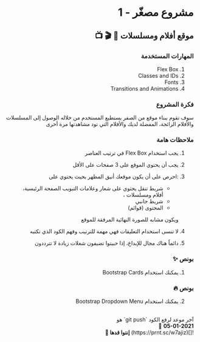<div dir="rtl">

# مشروع مصغّر - 1

## موقع أفلام ومسلسلات 🍿 🎬 📺

### المهارات المستخدمة

1. Flex Box
2. Classes and IDs
3. Fonts
4. Transitions and Animations

### فكرة المشروع

سوف تقوم ببناء موقع من الصفر يستطيع المستخدم من خلاله الوصول إلى المسلسلات والأفلام الرائجة، المفضلة لديك والأفلام التي تود مشاهدتها مرة أخرى

### ملاحظات هامة

1. يجب استخدام Flex Box في ترتيب العناصر
2. يجب أن يحتوي الموقع على 3 صفحات على الأقل
3. :احرص على أن يكون موقعك أنيق المظهر بحيث يحتوي على

   - شريط تنقل يحتوي على شعار وعلامات التبويب الصفحة الرئيسية، أفلام ومسلسلات ،
   - شريط جانبي
   - المحتوى (قوائم)

   ويكون مشابه للصورة النهائية المرفقة للموقع

4. لا تنسى استخدام التعليقات فهي مهمة للترتيب وفهم الكود الذي تكتبه
5. دائماً هناك مجال للإبداع، إذا حبيتوا تضيفون شغلات زيادة لا تترددون

### بونص ✨

1.  يمكنك استخدام Bootstrap Cards

### بونص 🔥

2.  يمكنك استخدام Bootstrap Dropdown Menu

<br>
آخر موعد لرفع الكود `git push` هو
<br>
<b>05-01-2021</b> 🤩
<br>
![](https://prnt.sc/w7ajiz)
<b>إنتوا قدها 🏅</b>

</div>
